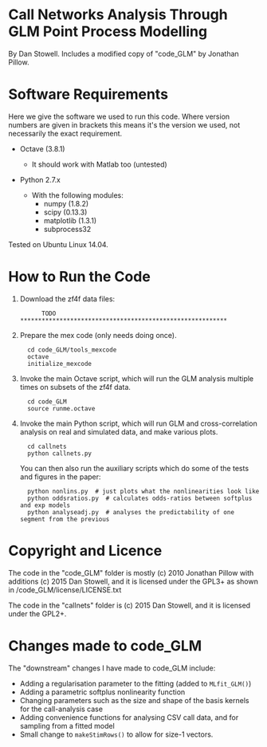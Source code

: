 Call Networks Analysis Through GLM Point Process Modelling
==========================================================
By Dan Stowell.
Includes a modified copy of "code_GLM" by Jonathan Pillow.


Software Requirements
=====================
Here we give the software we used to run this code. Where version numbers are given in brackets this
means it's the version we used, not necessarily the exact requirement.

* Octave (3.8.1)
   * It should work with Matlab too (untested)

* Python 2.7.x
   * With the following modules:
      * numpy (1.8.2)
      * scipy (0.13.3)
      * matplotlib (1.3.1)
      * subprocess32

Tested on Ubuntu Linux 14.04.


How to Run the Code
===================

1. Download the zf4f data files:

             TODO **********************************************************

2. Prepare the mex code (only needs doing once).

         cd code_GLM/tools_mexcode
         octave
         initialize_mexcode

3. Invoke the main Octave script, which will run the GLM analysis multiple times on subsets of the zf4f data.

         cd code_GLM
         source runme.octave

4. Invoke the main Python script, which will run GLM and cross-correlation analysis on real and simulated data, and make various plots.

         cd callnets
         python callnets.py

    You can then also run the auxiliary scripts which do some of the tests and figures in the paper:

         python nonlins.py  # just plots what the nonlinearities look like
         python oddsratios.py  # calculates odds-ratios between softplus and exp models
         python analyseadj.py  # analyses the predictability of one segment from the previous


Copyright and Licence
=====================
The code in the "code_GLM" folder is mostly (c) 2010 Jonathan Pillow with additions (c) 2015 Dan Stowell,
and it is licensed under the GPL3+ as shown in /code_GLM/license/LICENSE.txt

The code in the "callnets" folder is (c) 2015 Dan Stowell,
and it is licensed under the GPL2+.


Changes made to code_GLM
========================
The "downstream" changes I have made to code_GLM include:

* Adding a regularisation parameter to the fitting (added to `MLfit_GLM()`)
* Adding a parametric softplus nonlinearity function
* Changing parameters such as the size and shape of the basis kernels for the call-analysis case
* Adding convenience functions for analysing CSV call data, and for sampling from a fitted model
* Small change to `makeStimRows()` to allow for size-1 vectors.

